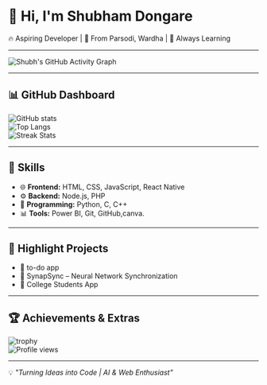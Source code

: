 # 👋 Hi, I'm Shubham Dongare  
🔥 Aspiring Developer | 🌱 From Parsodi, Wardha | 🚀 Always Learning  

---

![Shubh's GitHub Activity Graph](https://github-readme-activity-graph.vercel.app/graph?username=svpcet-code&theme=react-dark&area=true)

---

## 📊 GitHub Dashboard
![GitHub stats](https://github-readme-stats.vercel.app/api?username=svpcet-code&show_icons=true&theme=radical)  
![Top Langs](https://github-readme-stats.vercel.app/api/top-langs/?username=svpcet-code&layout=compact&theme=tokyonight)  
![Streak Stats](https://github-readme-streak-stats.herokuapp.com/?user=svpcet-code&theme=dark)  

---

## 🚀 Skills
- 🌐 **Frontend:** HTML, CSS, JavaScript, React Native  
- ⚙️ **Backend:** Node.js, PHP  
- 🐍 **Programming:** Python, C, C++
- 📊 **Tools:** Power BI, Git, GitHub,canva.  

---

## 🌟 Highlight Projects
- 🌱 to-do app
- 🧠 SynapSync – Neural Network Synchronization  
- 📱 College Students App  

---

## 🏆 Achievements & Extras
![trophy](https://github-profile-trophy.vercel.app/?username=svpcet-code&theme=onedark)  
![Profile views](https://komarev.com/ghpvc/?username=svpcet-code&label=Profile%20views&color=0e75b6&style=flat)

---

💡 *"Turning Ideas into Code | AI & Web Enthusiast"*
